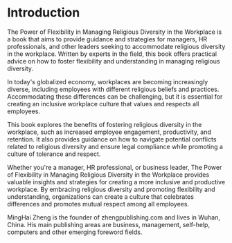 # Introduction

The Power of Flexibility in Managing Religious Diversity in the Workplace is a book that aims to provide guidance and strategies for managers, HR professionals, and other leaders seeking to accommodate religious diversity in the workplace. Written by experts in the field, this book offers practical advice on how to foster flexibility and understanding in managing religious diversity.

In today's globalized economy, workplaces are becoming increasingly diverse, including employees with different religious beliefs and practices. Accommodating these differences can be challenging, but it is essential for creating an inclusive workplace culture that values and respects all employees.

This book explores the benefits of fostering religious diversity in the workplace, such as increased employee engagement, productivity, and retention. It also provides guidance on how to navigate potential conflicts related to religious diversity and ensure legal compliance while promoting a culture of tolerance and respect.

Whether you're a manager, HR professional, or business leader, The Power of Flexibility in Managing Religious Diversity in the Workplace provides valuable insights and strategies for creating a more inclusive and productive workplace. By embracing religious diversity and promoting flexibility and understanding, organizations can create a culture that celebrates differences and promotes mutual respect among all employees.


MingHai Zheng is the founder of zhengpublishing.com and lives in Wuhan, China. His main publishing areas are business, management, self-help, computers and other emerging foreword fields.
